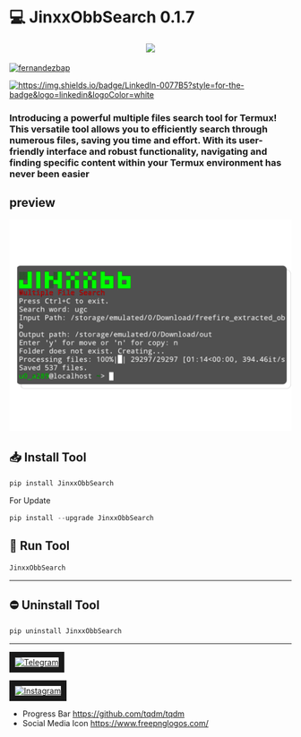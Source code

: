 # 💻 JinxxObbSearch 0.1.7

<p align="center">
    <!--     You can add your logo in the _src_ below -->
    <img src="https://www.amug.com/wp-content/uploads/2016/09/you-logo-here-300x106.png" />
</p>


<p align="left">
<!--     Add your own socials inside "href" -->
<a href="https://twitter.com/fernandezbap" target="blank"><img align="center" src="https://img.shields.io/badge/X-000000?style=for-the-badge&logo=x&logoColor=white" alt="fernandezbap" /></a>
</p>
<p align="left">
<a href="https://www.linkedin.com/in/baptiste-fernandez-%E5%B0%8F%E7%99%BD-0a958630/" target="blank"><img src="https://img.shields.io/badge/LinkedIn-0077B5?style=for-the-badge&logo=linkedin&logoColor=white" alt="https://img.shields.io/badge/LinkedIn-0077B5?style=for-the-badge&logo=linkedin&logoColor=white"  /></a>
</p>






### Introducing a powerful **multiple files search tool** for Termux! This versatile tool allows you to efficiently search through numerous files, saving you time and effort. With its user-friendly interface and robust functionality, navigating and finding specific content within your Termux environment has never been easier



## preview
![screenshot](/screenshot.png)

## 📥 Install Tool
```python
pip install JinxxObbSearch
```
For Update
```python
pip install --upgrade JinxxObbSearch
```
## 🚀 Run Tool
```python
JinxxObbSearch
```
---
## ⛔ Uninstall Tool
```python
pip uninstall JinxxObbSearch
```
---


<a href="https://t.me/Jinxx6_6_real_1" target="_blank"><img src="https://www.freepnglogos.com/uploads/telegram-logo-png-0.png" 
alt="Telegram" width="100" height="100" border="10" /></a>

<a href="https://www.instagram.com/jinxx6_6/?igshid=MzNlNGNkZWQ4Mg%3D%3D" target="_blank"><img src="https://www.freepnglogos.com/uploads/512x512-logo/512x512-transparent-logo-download-instagram-logo-icon-png-transparent-image-11.png" 
alt="Instagram" width="100" height="100" border="10" /></a>

+ Progress Bar https://github.com/tqdm/tqdm
+ Social Media Icon https://www.freepnglogos.com/
